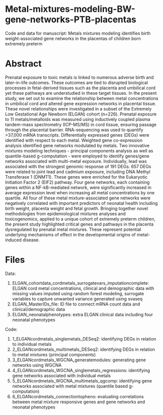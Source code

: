 # Metal-mixtures-modeling-BW-gene-networks-PTB-placentas
Code and data for manuscript: Metals mixtures modeling identifies birth weight-associated gene networks in the placentas of children born extremely preterm

# Abstract 
Prenatal exposure to toxic metals is linked to numerous adverse birth and later-in-life outcomes. These outcomes are tied to disrupted biological processes in fetal-derived tissues such as the placenta and umbilical cord yet these pathways are understudied in these target tissues. In the present study, we set out to examine the relationship between metal concentrations in umbilical cord and altered gene expression networks in placental tissue. These novel relationships were investigated in a subset of the Extremely Low Gestational Age Newborn (ELGAN) cohort (n=226). Prenatal exposure to 11 metals/metalloids was measured using inductively coupled plasma tandem-mass spectrometry (ICP-MS/MS) in cord tissue, ensuring passage through the placental barrier. RNA-sequencing was used to quantify >37,000 mRNA transcripts. Differentially expressed genes (DEGs) were identified with respect to each metal. Weighted gene co-expression analysis identified gene networks modulated by metals. Two innovative mixtures modeling techniques - principal components analysis as well as quantile-based g-computation - were employed to identify genes/gene networks associated with multi-metal exposure. Individually, lead was associated with the strongest genomic response of 191 DEGs. 657 DEGs were related to joint lead and cadmium exposure, including DNA Methyl Transferase 1 (DNMT1). These genes were enriched for the Eukaryotic Initiation Factor 2 (EIF2) pathway. Four gene networks, each containing genes within a NF-kB-mediated network, were significantly increased in average expression level when increasing all metal concentrations by one quartile. All four of these metal mixture-associated gene networks were negatively correlated with important predictors of neonatal health including birth weight, placenta weight and fetal growth. Bringing together novel methodologies from epidemiological mixtures analyses and toxicogenomics, applied to a unique cohort of extremely preterm children, the present study highlighted critical genes and pathways in the placenta dysregulated by prenatal metal mixtures. These represent potential underlying mechanisms of effect in the developmental origins of metal-induced disease.  

# Files 
Data: 
1. ELGAN_cohortdata_cordmetals_surrogatevars_imputationcomplete: ELGAN cord metal concentrations, clinical and demographic data with missing values imputed using random forest modeling, surrogate variables to capture unwanted variance generated using svaseq 
2. ELGAN_MasterIDs_file: ID file to connect mRNA count data and clinical/demographic data 
3. ELGAN_neonatalphenotypes: extra ELGAN clinical data including four neonatal phenotypes 

Code: 
1. 1_ELGANcordmetals_singlemetals_DESeq2: identifying DEGs in relation to individual metals 
2. 2_ELGANcordmetals_multimetals_DESeq2: identifying DEGs in relation to metal mixtures (principal components) 
3. 3_ELGANcordmetals_WGCNA_generatemodules: generating gene networks using WGCNA
4. 4_ELGANcordmetals_WGCNA_singlemetals_regressions: identifying gene networks associated with individual metals
5. 5_ELGANcordmetals_WGCNA_multimetals_qgcomp: identifying gene networks associated with metal mixtures (quantile based g-computation)
6. 6_ELGANcordmetals_connectiontopheno: evaluating correlations between metal mixture responsive genes and gene networks and neonatal phenotypes 
